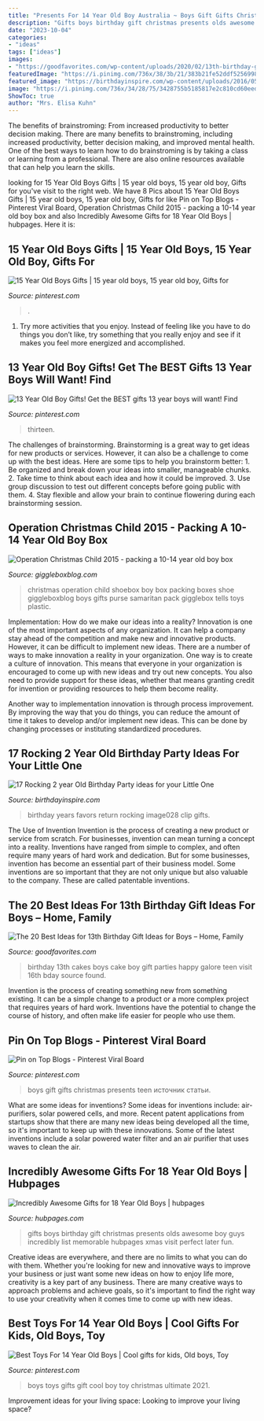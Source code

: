 ```yaml
---
title: "Presents For 14 Year Old Boy Australia ~ Boys Gift Gifts Christmas Presents Teen источник статьи"
description: "Gifts boys birthday gift christmas presents olds awesome boy guys incredibly list memorable hubpages xmas visit perfect later fun"
date: "2023-10-04"
categories:
- "ideas"
tags: ["ideas"]
images:
- "https://goodfavorites.com/wp-content/uploads/2020/02/13th-birthday-gift-ideas-for-boys-luxury-boys-13th-birthday-cakes-birthday-cakes-of-13th-birthday-gift-ideas-for-boys.jpg"
featuredImage: "https://i.pinimg.com/736x/38/3b/21/383b21fe52ddf5256998f7a091a5ce65.jpg"
featured_image: "https://birthdayinspire.com/wp-content/uploads/2016/05/clip_image028_thumb.jpg"
image: "https://i.pinimg.com/736x/34/28/75/3428755b5185817e2c810cd60eed8ee4.jpg"
ShowToc: true
author: "Mrs. Elisa Kuhn"
---
```



The benefits of brainstroming: From increased productivity to better decision making.
There are many benefits to brainstroming, including increased productivity, better decision making, and improved mental health. One of the best ways to learn how to do brainstroming is by taking a class or learning from a professional. There are also online resources available that can help you learn the skills.

	

		
looking for 15 Year Old Boys Gifts | 15 year old boys, 15 year old boy, Gifts for you've visit to the right web. We have 8 Pics about 15 Year Old Boys Gifts | 15 year old boys, 15 year old boy, Gifts for like Pin on Top Blogs - Pinterest Viral Board, Operation Christmas Child 2015 - packing a 10-14 year old boy box and also Incredibly Awesome Gifts for 18 Year Old Boys | hubpages. Here it is:
		
    
## 15 Year Old Boys Gifts | 15 Year Old Boys, 15 Year Old Boy, Gifts For

<img loading=lazy src="https://i.pinimg.com/736x/38/3b/21/383b21fe52ddf5256998f7a091a5ce65.jpg" onerror="this.onerror=null;this.src='https://tse1.mm.bing.net/th?id=OIP.xZdhjnZ56_qJxOWzYr27KQHaPG&amp;pid=15.1';" alt="15 Year Old Boys Gifts | 15 year old boys, 15 year old boy, Gifts for">

_Source: pinterest.com_

>. 

	

1. Try more activities that you enjoy. Instead of feeling like you have to do things you don’t like, try something that you really enjoy and see if it makes you feel more energized and accomplished. 

    
## 13 Year Old Boy Gifts! Get The BEST Gifts 13 Year Boys Will Want! Find

<img loading=lazy src="https://i.pinimg.com/736x/4a/3d/59/4a3d59d20ccf32bf5d3c02925c96f455.jpg" onerror="this.onerror=null;this.src='https://tse4.mm.bing.net/th?id=OIP.qEFK8M5iaP7Y2yFW_FUyQQHaPG&amp;pid=15.1';" alt="13 Year Old Boy Gifts! Get the BEST gifts 13 year boys will want! Find">

_Source: pinterest.com_

>thirteen. 

	

The challenges of brainstorming.
Brainstorming is a great way to get ideas for new products or services. However, it can also be a challenge to come up with the best ideas. Here are some tips to help you brainstorm better: 1. Be organized and break down your ideas into smaller, manageable chunks. 2. Take time to think about each idea and how it could be improved. 3. Use group discussion to test out different concepts before going public with them. 4. Stay flexible and allow your brain to continue flowering during each brainstorming session.

    
## Operation Christmas Child 2015 - Packing A 10-14 Year Old Boy Box

<img loading=lazy src="http://2.bp.blogspot.com/-glRkOKn1taQ/Vjz-OuR3bSI/AAAAAAAAIOA/iBcKtjFxsVI/s1600/operation%2Bchristmas%2Bchild%2B2015.jpg" onerror="this.onerror=null;this.src='https://tse3.mm.bing.net/th?id=OIP.n1hk1TM57U5BJtZG7s6a5AHaLH&amp;pid=15.1';" alt="Operation Christmas Child 2015 - packing a 10-14 year old boy box">

_Source: giggleboxblog.com_

>christmas operation child shoebox boy box packing boxes shoe giggleboxblog boys gifts purse samaritan pack gigglebox tells toys plastic. 

	

Implementation: How do we make our ideas into a reality?
Innovation is one of the most important aspects of any organization. It can help a company stay ahead of the competition and make new and innovative products. However, it can be difficult to implement new ideas. There are a number of ways to make innovation a reality in your organization. 
One way is to create a culture of innovation. This means that everyone in your organization is encouraged to come up with new ideas and try out new concepts. You also need to provide support for these ideas, whether that means granting credit for invention or providing resources to help them become reality. 

Another way to implementation innovation is through process improvement. By improving the way that you do things, you can reduce the amount of time it takes to develop and/or implement new ideas. This can be done by changing processes or instituting standardized procedures.

    
## 17 Rocking 2 Year Old Birthday Party Ideas For Your Little One

<img loading=lazy src="https://birthdayinspire.com/wp-content/uploads/2016/05/clip_image028_thumb.jpg" onerror="this.onerror=null;this.src='https://tse1.mm.bing.net/th?id=OIP.v0JfuDCkOPZgKGiM-U5HDAHaE8&amp;pid=15.1';" alt="17 Rocking 2 year Old Birthday Party ideas for your Little One">

_Source: birthdayinspire.com_

>birthday years favors return rocking image028 clip gifts. 

	

The Use of Invention
Invention is the process of creating a new product or service from scratch. For businesses, invention can mean turning a concept into a reality. Inventions have ranged from simple to complex, and often require many years of hard work and dedication. But for some businesses, invention has become an essential part of their business model. Some inventions are so important that they are not only unique but also valuable to the company. These are called patentable inventions.

    
## The 20 Best Ideas For 13th Birthday Gift Ideas For Boys – Home, Family

<img loading=lazy src="https://goodfavorites.com/wp-content/uploads/2020/02/13th-birthday-gift-ideas-for-boys-luxury-boys-13th-birthday-cakes-birthday-cakes-of-13th-birthday-gift-ideas-for-boys.jpg" onerror="this.onerror=null;this.src='https://tse4.mm.bing.net/th?id=OIP._vROZUCB7rEQwa2OnOY5TAHaKl&amp;pid=15.1';" alt="The 20 Best Ideas for 13th Birthday Gift Ideas for Boys – Home, Family">

_Source: goodfavorites.com_

>birthday 13th cakes boys cake boy gift parties happy galore teen visit 16th bday source found. 

	

Invention is the process of creating something new from something existing. It can be a simple change to a product or a more complex project that requires years of hard work. Inventions have the potential to change the course of history, and often make life easier for people who use them.

    
## Pin On Top Blogs - Pinterest Viral Board

<img loading=lazy src="https://i.pinimg.com/originals/fd/31/bf/fd31bf93a92e53043febf09739a3e938.jpg" onerror="this.onerror=null;this.src='https://tse1.mm.bing.net/th?id=OIP._x0llTdwRJJGOtJZZbYmXQHaLG&amp;pid=15.1';" alt="Pin on Top Blogs - Pinterest Viral Board">

_Source: pinterest.com_

>boys gift gifts christmas presents teen источник статьи. 

	

What are some ideas for inventions?
Some ideas for inventions include: air-purifiers, solar powered cells, and more. Recent patent applications from startups show that there are many new ideas being developed all the time, so it's important to keep up with these innovations. Some of the latest inventions include a solar powered water filter and an air purifier that uses waves to clean the air.

    
## Incredibly Awesome Gifts For 18 Year Old Boys | Hubpages

<img loading=lazy src="https://usercontent1.hubstatic.com/13099226_f1024.jpg" onerror="this.onerror=null;this.src='https://tse1.mm.bing.net/th?id=OIP.GcGEXU05C8SxEWBQLOQ3oAHaLH&amp;pid=15.1';" alt="Incredibly Awesome Gifts for 18 Year Old Boys | hubpages">

_Source: hubpages.com_

>gifts boys birthday gift christmas presents olds awesome boy guys incredibly list memorable hubpages xmas visit perfect later fun. 

	

Creative ideas are everywhere, and there are no limits to what you can do with them. Whether you're looking for new and innovative ways to improve your business or just want some new ideas on how to enjoy life more, creativity is a key part of any business. There are many creative ways to approach problems and achieve goals, so it's important to find the right way to use your creativity when it comes time to come up with new ideas.

    
## Best Toys For 14 Year Old Boys | Cool Gifts For Kids, Old Boys, Toy

<img loading=lazy src="https://i.pinimg.com/736x/34/28/75/3428755b5185817e2c810cd60eed8ee4.jpg" onerror="this.onerror=null;this.src='https://tse3.mm.bing.net/th?id=OIP.SlgRm770Ms9Wd3VybXOfVAHaLH&amp;pid=15.1';" alt="Best Toys For 14 Year Old Boys | Cool gifts for kids, Old boys, Toy">

_Source: pinterest.com_

>boys toys gifts gift cool boy toy christmas ultimate 2021. 

	

Improvement ideas for your living space:
Looking to improve your living space?

